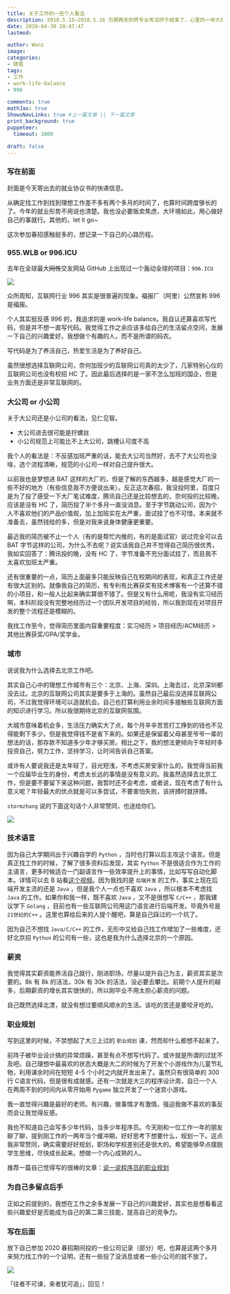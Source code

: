 ```yaml
---
title: 关于工作的一些个人看法
description: 2018.5.15—2018.5.16 为期两天的转专业考试终于结束了，心里的一块大石头终于落地了。
date: 2020-04-30 20:47:47
lastmod:

author: Wonz
image: 
categories:
- 随笔
tags:
- 工作
- work-life-balance
- 996

comments: true
mathJax: true
ShowsNavLinks: true #上一篇文章 || 下一篇文章
print_background: true
puppeteer:
  timeout: 1000

draft: false
---
```

### 写在前面

封面是今天寄出去的就业协议书的快递信息。

从确定找工作到找到理想工作差不多有两个多月的时间了，也算时间跨度够长的了。今年的就业形势不用说也清楚。我也没必要贩卖焦虑，大环境如此，用心做好自己的事就行。其他的，let it go~

这次参加春招感触挺多的，想记录一下自己的心路历程。

### 955.WLB or 996.ICU

去年在全球最大~~同性~~交友网站 GitHub 上出现过一个轰动全球的项目：`996.ICU`

![](https://raw.githubusercontent.com/Wonz5130/My-Private-ImgHost/master/img/Snipaste_2020-04-30_21-02-35.jpg)

众所周知，互联网行业 996 其实是很普遍的现象。福报厂（阿里）公然宣称 996 是福报。

个人其实挺反感 996 的，我追求的是 work-life balance。我自认还算喜欢写代码，但是并不想一直写代码。我觉得工作之余应该多给自己的生活留点空间，发展一下自己的兴趣爱好。我想做个有趣的人，而不是所谓的码农。

写代码是为了养活自己，热爱生活是为了养好自己。

虽然很想选择互联网公司，奈何加班少的互联网公司真的太少了，几家特别心仪的互联网公司也没有校招 HC 了。因此最后选择的是一家不怎么加班的国企，但是业务方面还是非常互联网的。

### 大公司 or 小公司

关于大公司还是小公司的看法，见仁见智。

* 大公司进去很可能是拧螺丝
* 小公司规范上可能比不上大公司，跳槽认可度不高

我个人的看法是：不反感加班严重的话，能去大公司当然好，去不了大公司也没啥，选个流程清晰，规范的小公司一样对自己提升很大。

以前我也是梦想进 BAT 这样的大厂的，但是了解的东西越多，越是感觉大厂的一些不好的地方（有些信息我不方便说出来）。反正这次春招，我没投阿里，百度只是为了投了感受一下大厂笔试难度，腾讯自己还是比较想去的，奈何投的比较晚，应该是没有 HC 了，简历投了半个多月一直没消息。至于字节跳动公司，因为个人不喜欢他们的产品价值观，加上加班实在太严重，面试挂了也不可惜，本来就不准备去，虽然钱给的多，但是对我来说身体健康更重要。

最近我的简历被不止一个人（有的是帮忙内推的，有的是面试官）说过完全可以去 BAT 字节这样的公司，为什么不去呢？说实话我自己并不觉得自己简历很优秀，我如实回答了：腾讯投的晚，没有 HC 了，字节准备不充分面试挂了，而且我不太喜欢加班太严重。

还有很重要的一点，简历上面最多只能反映自己在校期间的表现，和真正工作还是有很大区别的。就像我自己的简历，有专利有比赛获奖有技术博客有一个还算不错的小项目，和一般人比起来确实算很不错了。但是又有什么用呢，我没有实习经历啊，本科阶段没有完整地经历过一个团队开发项目的经验，所以我到现在对项目开发的整个流程还是模糊的。

我找工作至今，觉得简历里面内容重要程度：实习经历 > 项目经历/ACM经历 > 其他比赛获奖/GPA/奖学金。

### 城市

说说我为什么选择去北京工作吧。

其实自己心中的理想工作城市有三个：北京、上海、深圳。上海去过，北京深圳都没去过。北京的互联网公司其实是要多于上海的。虽然自己最后没选择互联网公司，不过我觉得环境可以造就机会。自己也打算利用业余时间多接触些互联网方面的知识进行学习。所以我很期待北京的互联网氛围。

大城市意味着机会多，生活压力确实大了点，每个月辛辛苦苦打工挣到的钱也不见得能剩下多少。但是我觉得钱不是省下来的。如果还是保留着父母甚至爷爷一辈的想法的话，那存款不知道多少年才够买房。相比之下，我的想法更倾向于年轻时多投资自己，努力工作，坚持学习，让时间告诉自己答案。

或许有人要说我还是太年轻了，目光短浅，不考虑买房安家什么的。我觉得当前我一个应届毕业生的身份，考虑太长远的事情是没有意义的。我虽然选择去北京工作，但是要不要留下来这种问题，我暂时还不会考虑，或者说，现在考虑了有什么意义呢？年轻最大的优点就是可以多尝试，不要害怕失败，该拼搏时就拼搏。

`stormzhang` 说的下面这句话个人非常赞同，也送给你们。

![](https://raw.githubusercontent.com/Wonz5130/My-Private-ImgHost/master/img/Snipaste_2020-04-30_21-40-20.jpg)

### 技术语言

因为自己大学期间出于兴趣自学的 `Python` ，当时也打算以后主攻这个语言。但是真正找工作的时候，了解了很多资料后发现，其实 `Python` 不是很适合作为工作的主语言，更多时候适合一门副语言作一些效率提升上的事情，比如写写自动化脚本。详情可以去 B 站看[这个视频](https://www.bilibili.com/video/BV1vt411n7WX)。因为我找的是 `后端开发` 的工作，事实上现在后端开发主流的还是 `Java` ，但是我个人一点也不喜欢 `Java` ，所以根本不考虑找 `Java` 的工作。如果你和我一样，既不喜欢 `Java` ，又不是很想写 `C/C++` ，那我建议学下 `Golang` ，目前也有一些互联网公司用这门语言进行后端开发。毕竟外号是 `21世纪的C++` 。这里也算给后来的人提个醒吧，算是自己踩过的一个坑了。

因为自己不想找 `Java/C/C++` 的工作，无形中又给自己找工作增加了一些难度，还好北京招 `Python` 的公司有一些，这也是我为什么选择北京的一个原因。

### 薪资

我觉得其实薪资能养活自己就行，刚进职场，尽量以提升自己为主，薪资其实是次要的。8k 有 8k 的活法，30k 有 30k 的活法，没必要去攀比。前期个人提升的越多，后期薪资的增长其实很快的，所以刚毕业不用太担心薪资的问题。

自己既然选择北漂，就没有想过要顺风顺水的生活。该吃的苦还是要咬牙吃的。

### 职业规划

写到这里的时候，不禁想起了大三上过的 `职业规划` 课，然而却什么都想不起来了。

前阵子被毕业设计搞的异常烦躁，甚至有点不想写代码了。或许就是所谓的过犹不及吧。自己理想中最喜欢的状态大概是大二的时候为了开发个小游戏作为儿童节礼物，利用课余时间在短短 4-5 个小时之内就开发出来了。虽然只有很简单的 300 行 C语言代码，但是很有成就感。还有一次就是大三的程序设计周，自已一个人在两周不到的时间内从零开始用 `Pygame` 独立开发了一个迷宫小游戏。

我一直觉得兴趣是最好的老师。有兴趣，做事情才有激情。强迫我做不喜欢的事反而会让我觉得反感。

我也不知道自己会写多少年代码，当多少年程序员。今天刚和一位工作一年的朋友聊了聊，提到刚工作的一两年当个缓冲期，好好思考下想要什么，规划一下。这点我非常赞同，确实需要好好规划，职场和学校差别还是很大的。希望能够早点摆脱学生思维，尽快成长起来。想做一个内心成熟的人。

推荐一篇自己觉得写的很棒的文章：[说一说程序员的职业规划](http://losergogogo.com/article/1565256150386)

### 为自己多留点后手

正如之前提到的，我想在工作之余多发展一下自己的兴趣爱好，其实也是想看看这些兴趣爱好是否能成为自己的第二第三技能，提高自己的竞争力。

### 写在后面

放下自己参加 2020 春招期间投的一些公司记录（部分）吧，也算是这两个多月来努力找工作的一个证明，还有一些投了没消息或者一些小公司的就不放了。

![](https://raw.githubusercontent.com/Wonz5130/My-Private-ImgHost/master/img/Snipaste_2020-05-07_19-52-43.jpg)

「往者不可谏，来者犹可追」，回见！
